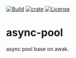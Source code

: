 [![Build](https://github.com/cssivision/async-pool/workflows/build/badge.svg)](
https://github.com/cssivision/async-pool/actions)
[![crate](https://img.shields.io/crates/v/async-pool.svg)](https://crates.io/crates/async-pool)
[![License](http://img.shields.io/badge/license-mit-blue.svg)](https://github.com/cssivision/async-pool/blob/master/LICENSE)

# async-pool
async pool base on awak.
